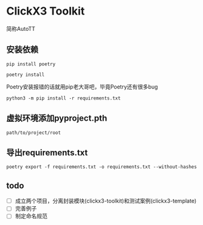 # ClickX3 Toolkit

简称AutoTT

## 安装依赖

```shell
pip install poetry

poetry install
```

Poetry安装报错的话就用pip老大哥吧，毕竟Poetry还有很多bug

```shell
python3 -m pip install -r requirements.txt
```

## 虚拟环境添加pyproject.pth

```pth
path/to/project/root
```

## 导出requirements.txt

```shell
poetry export -f requirements.txt -o requirements.txt --without-hashes
```

## todo

- [ ] 成立两个项目，分离封装模块(clickx3-toolkit)和测试案例(clickx3-template)
- [ ] 完善例子
- [ ] 制定命名规范
